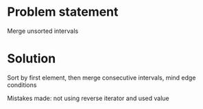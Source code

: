 # Problem statement
  Merge unsorted intervals

# Solution
  Sort by first element, then merge consecutive intervals, mind edge conditions

  Mistakes made: not using reverse iterator and used value
  